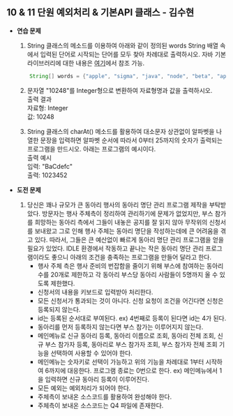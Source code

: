 ## 10 & 11 단원 예외처리 & 기본API 클래스 - 김수현
* **연습 문제**
   
    1. String 클래스의 메소드를 이용하여 아래와 같이 정의된 words String 배열 속에서 입력된 단어로 시작되는 단어를 모두 찾아 차례대로 출력하시오. 자바 기본 라이브러리에 대한 내용은 [여기](https://docs.oracle.com/en/java/javase/17/docs/api/index.html)에서 참조 가능.
    ```java
        String[] words = {"apple", "sigma", "java", "node", "beta", "apple pie", "java.lang.Math"};

    ```
    2. 문자열 "10248"를 Integer형으로 변환하여 자료형명과 값을 출력하시오.<br/>
    출력 결과<br/>
        자료형: Integer<br/>
        값: 10248

    3. String 클래스의 charAt() 메소드를 활용하여 대소문자 상관없이 알파벳을 나열한 문장을 입력하면 알파벳 순서에 따라서 0부터 25까지의 숫자가 출력되는 프로그램을 만드시오. 아래는 프로그램의 예시이다. <br/>
    출력 예시<br/>
        입력: "BaCdefc"<br/>
        출력: 1023452


* **도전 문제**
   
    1. 당신은 꽤나 규모가 큰 동아리 행사의 동아리 명단 관리 프로그램 제작을 부탁받았다. 방문자는 행사 주체측이 정리하여 관리하기에 문제가 없었지만, 부스 참가를 희망하는 동아리 측에서 그들이 내놓은 공지를 잘 읽지 않아 무작위의 신청서를 보내왔고 그로 인해 행사 주체는 동아리 명단을 작성하는데에 큰 어려움을 겪고 있다. 따라서, 그들은 큰 예산없이 빠르게 동아리 명단 관리 프로그램을 얻을 필요가 있었다. IDLE 환경에서 작동하고 끝나는 작은 동아리 명단 관리 프로그램이라도 좋으니 아래의 조건을 충족하는 프로그램을 만들어 달라고 한다.
        * 행사 주체 측은 행사 준비의 번잡함을 줄이기 위해 부스에 참여하는 동아리 수를 20개로 제한하고 각 동아리 부스당 동아리 사람들이 5명까지 올 수 있도록 제한했다.
        * 신청서의 내용을 키보드로 입력받아 처리한다.
        * 모든 신청서가 통과되는 것이 아니다. 신청 요청이 조건을 어긴다면 신청은 등록되지 않는다.
        * id는 등록된 순서대로 부여된다. ex) 4번째로 등록이 된다면 id는 4가 된다.
        * 동아리를 먼저 등록하지 않는다면 부스 참가는 이루어지지 않는다.
        * 메인메뉴로 신규 동아리 등록, 동아리 이름으로 조회, 동아리 전체 조회, 신규 부스 참가자 등록, 동아리로 부스 참가자 조회, 부스 참가자 전체 조회 기능을 선택하여 사용할 수 있어야 한다.
        * 메인메뉴는 숫자키로 선택이 가능하고 위의 기능을 차례대로 1부터 시작하여 6까지에 대응한다. 프로그램 종료는 0번으로 한다. ex) 메인메뉴에서 1을 입력하면 신규 동아리 등록이 이루어진다.
        * 모든 예외는 예외처리가 되어야 한다.
        * 주체측이 보내온 소스코드를 활용하여 완성해야 한다.
        * 주체측이 보내온 소스코드는 Q4 파일에 존재한다.